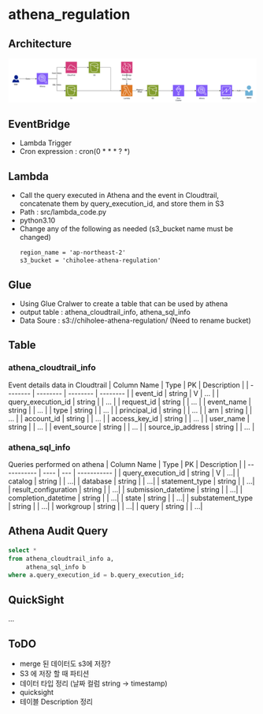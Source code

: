 # athena_regulation

## Architecture
![](img/2024-01-26-10-19-23.png)

## EventBridge
- Lambda Trigger
- Cron expression : cron(0 * * * ? *)


## Lambda
- Call the query executed in Athena and the event in Cloudtrail, concatenate them by query_execution_id, and store them in S3
- Path : src/lambda_code.py
- python3.10
- Change any of the following as needed (s3_bucket name must be changed)
    ```
    region_name = 'ap-northeast-2'
    s3_bucket = 'chiholee-athena-regulation'
    ```

## Glue
- Using Glue Cralwer to create a table that can be used by athena
- output table : athena_cloudtrail_info, athena_sql_info
- Data Soure : s3://chiholee-athena-regulation/ (Need to rename bucket)

## Table
### athena_cloudtrail_info
Event details data in Cloudtrail
| Column Name | Type | PK | Description |
| -------- | -------- | -------- | -------- |
| event_id | string | V | ... |
| query_execution_id | string |  | ... |
| request_id | string |  | ... |
| event_name | string |  | ... |
| type | string |  | ... |
| principal_id | string |  | ... |
| arn | string |  | ... |
| account_id | string |  | ... |
| access_key_id | string |  | ... |
| user_name | string |  | ... |
| event_source | string |  | ... |
| source_ip_address | string |  | ... |


### athena_sql_info
Queries performed on athena
| Column Name | Type | PK  | Description |
| ----------- | ---- | --- | ----------- |
| query_execution_id | string | V | ...|
| catalog | string | | ...|
| database | string | | ...|
| statement_type | string | | ...|
| result_configuration | string | | ...|
| submission_datetime | string | | ...|
| completion_datetime | string | | ...|
| state | string | | ...|
| substatement_type | string | | ...|
| workgroup | string | | ...|
| query | string | | ...|


## Athena Audit Query
```sql
select *
from athena_cloudtrail_info a,
     athena_sql_info b
where a.query_execution_id = b.query_execution_id;
```

## QuickSight
...


## ToDO
- merge 된 데이터도 s3에 저장?
- S3 에 저장 할 때 파티션
- 데이터 타입 정리 (날짜 컬럼 string -> timestamp)
- quicksight
- 테이블 Description 정리